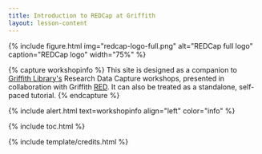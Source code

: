 ```yaml
---
title: Introduction to REDCap at Griffith
layout: lesson-content
---
```


{% include figure.html img="redcap-logo-full.png" alt="REDCap full logo" caption="REDCap logo" width="75%" %}

{% capture workshopinfo %}
This site is designed as a companion to [Griffith Library's](https://www.griffith.edu.au/library) Research Data Capture workshops, presented in collaboration with Griffith [RED](https://www.griffith.edu.au/research/research-services/researcher-education-development). It can also be treated as a standalone, self-paced tutorial.
{% endcapture %}

{% include alert.html text=workshopinfo align="left" color="info" %}

{% include toc.html %}

{% include template/credits.html %}